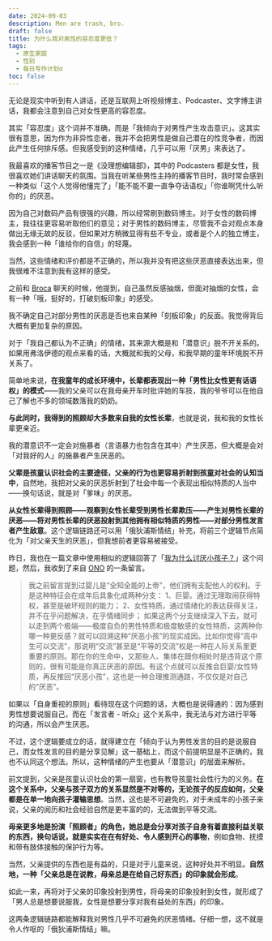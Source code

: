 ```yaml
---
date: 2024-09-03
description: Men are trash, bro.
draft: false
title: 为什么我对男性的容忍度更低？
tags:
  - 原生家庭
  - 性别
  - 每日写作计划α
toc: false
---
```


无论是现实中听到有人讲话，还是互联网上听视频博主、Podcaster、文字博主讲话，我都会注意到自己对女性更高的容忍度。

其实「容忍度」这个词并不准确，而是「我倾向于对男性产生攻击意识」。这其实很有意思，因为作为非异性恋者，我并不会把男性是做自己潜在的性竞争者，而因此产生任何排斥感。但我感受到的这种情绪，几乎可以用「厌男」来表达了。

我最喜欢的播客节目之一是《没理想编辑部》，其中的 Podcasters 都是女性，我很喜欢她们讲话聊天的氛围。当我在听某些男性主持的播客节目时，我时常会感到一种类似「这个人觉得他懂完了」「能不能不要一直争夺话语权」「你谁啊凭什么听你的」的厌恶。

因为自己对数码产品有很强的兴趣，所以经常刷到数码博主。对于女性的数码博主，我往往更容易听取他们的意见；对于男性的数码博主，尽管我不会对观点本身做出无缘无故的反驳，但如果对方稍微显得有些不专业，或者是个人的独立博主，我会感到一种「谁给你的自信」的轻蔑。

当然，这些情绪和评价都是不正确的，所以我并没有把这些厌恶直接表达出来，但我很难不注意到我有这样的感受。

之前和 [Broca](https://brocalife.com/) 聊天的时候，他提到，自己虽然反感抽烟，但面对抽烟的女性，会有一种「哦，挺好的，打破刻板印象」的感受。

我不确定自己对部分男性的厌恶是否也来自某种「刻板印象」的反面。我觉得背后大概有更加复杂的原因。

对于「我自己都认为不正确」的情绪，其来源大概是和「潜意识」脱不开关系的。如果用弗洛伊德的观点来看的话，大概就和我的父母，和我早期的童年环境脱不开关系了。

简单地来说，**在我童年的成长环境中，长辈都表现出一种「男性比女性更有话语权」的模式**——我的父亲可以在我母亲开车时批评她的车技，我的爷爷可以在他自己了解也不多的领域数落我的奶奶。

**与此同时，我得到的照顾却大多数来自我的女性长辈**，也就是说，我和我的女性长辈更亲近。

我的潜意识不一定会对施暴者（言语暴力也包含在其中）产生厌恶，但大概是会对「对我好的人」的施暴者产生厌恶的。

**父辈是孩童认识社会的主要途径，父亲的行为也更容易折射到孩童对社会的认知当中**，自然地，我把对父亲的厌恶折射到了社会中每一个表现出相似特质的人当中——换句话说，就是对「爹味」的厌恶。

**从女性长辈得到照顾——观察到女性长辈受到男性长辈欺压——产生对男性长辈的厌恶——将对男性长辈的厌恶投射到其他拥有相似特质的男性——对部分男性发言者产生敌意**。这个逻辑链路还可以用「俄狄浦斯情结」补充，将前三个逻辑节点简化为「对父亲天生的厌恶」，但我想前者更容易被接受。

昨日，我也在一篇文章中使用相似的逻辑回答了「[我为什么讨厌小孩子？](/posts/我为什么讨厌小孩子/)」这个问题，然后，我收到了来自 [ONO](https://onojyun.com/) 的一条留言。

> 我之前留言提到过婴儿是“全知全能的上帝”，他们拥有支配他人的权利。于是这种特征会在成年后具象化成两种分支：
> 1、巨婴。通过无理取闹获得特权，甚至是破坏规则的能力；
> 2、女性特质。通过情绪化的表达获得关注，并不在乎问题解决，在乎情绪同步；
> 如果这两个分支继续深入下去，就可以走到两个极端——极度自负的男性特质和极度敏感的女性特质，这两种你哪一种更反感？就可以回溯这种“厌恶小孩”的现实成因。比如你觉得“高中生可以交流”，那说明“交流”甚至是“平等的交流”权是一种在人际关系里更重要的原则。那在你的生命中，又那些人、集体在跟你相处时是违背这个原则的，很有可能是你真正厌恶的原因。有这个点就可以反推会巨婴/女性特质，再反推回“厌恶小孩”，这也是一种合理推测通路，不仅仅是对自己的“厌恶”。

如果以「自身重视的原则」看待现在这个问题的话，大概也是说得通的：因为感到男性想要说服自己，而在「发言者 - 听众」这个关系中，我无法与对方进行平等的沟通，所以会产生厌恶。

不过，这个逻辑要成立的话，就得建立在「倾向于认为男性发言的目的是说服自己，而女性发言的目的是分享见解」这一基础上，而这个前提明显是不正确的，我也不认同这个想法。所以，这种情绪的产生也要从「潜意识」的层面来解析。

前文提到，父亲是孩童认识社会的第一扇窗，也有教导孩童社会性行为的义务。**在这个关系中，父亲与孩子双方的关系显然是不对等的，无论孩子的反应如何，父亲都是在单一地向孩子灌输思想**。当然，这也是不可避免的，对于未成年的小孩子来说，父亲的阅历和社会经验自然是更丰富的的，无法做到平等交流。

**母亲更多地是扮演「照顾者」的角色，她总是会分享对孩子自身有着直接利益关联的东西，换句话说，就是实实在在有好处、令人感到开心的事物**，例如食物、抚摸和带有肢体接触的保护行为等。

当然，父亲提供的东西也是有益的，只是对于儿童来说，这种好处并不明显。**自然地，一种「父亲总是在说教，母亲总是在给自己好东西」的印象就会形成**。

如此一来，再将对于父亲的印象投射到男性，将母亲的印象投射到女性，就形成了「男人总是想要说服我，女性是想要分享对我有益处的东西」的印象。

这两条逻辑链路都能解释我对男性几乎不可避免的厌恶情绪。仔细一想，这不就是令人作呕的「俄狄浦斯情结」嘛。
